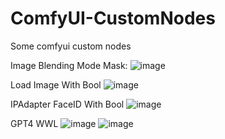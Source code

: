 # ComfyUI-CustomNodes
Some comfyui custom nodes

Image Blending Mode Mask:
![image](https://github.com/wTechArtist/ComfyUI-CustomNodes/assets/72257492/2993bedb-cae1-4351-8f87-5243333154f9)

Load Image With Bool
![image](https://github.com/user-attachments/assets/8e6d8dc0-b264-44f5-aa33-bc5e231c7cf3)

IPAdapter FaceID With Bool
![image](https://github.com/user-attachments/assets/c5540dfd-c9bb-4cb6-bc2a-5136e500df51)

GPT4 WWL
![image](https://github.com/user-attachments/assets/a56df98c-7110-420a-bf80-4f9e1fc8e6a5)
![image](https://github.com/user-attachments/assets/1747328b-c5c6-4f28-af74-2bdfa42b50e9)




